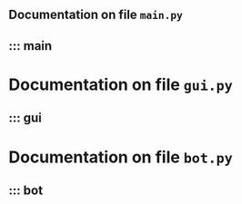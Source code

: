 ## Documentation on file `main.py`
::: main
---


# Documentation on file `gui.py`
::: gui
---


# Documentation on file `bot.py`
::: bot
---
